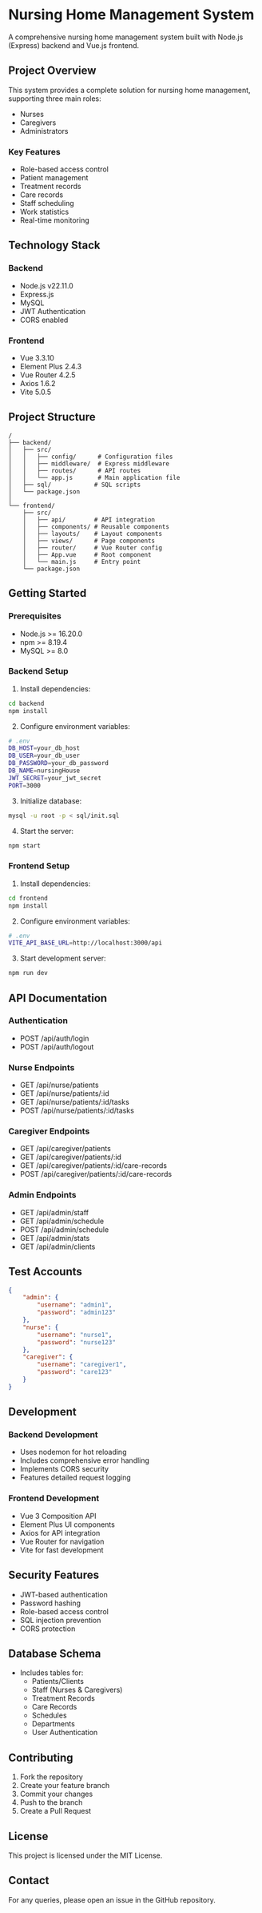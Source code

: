 # Nursing Home Management System

A comprehensive nursing home management system built with Node.js (Express) backend and Vue.js frontend.

## Project Overview

This system provides a complete solution for nursing home management, supporting three main roles:
- Nurses
- Caregivers
- Administrators

### Key Features
- Role-based access control
- Patient management
- Treatment records
- Care records
- Staff scheduling
- Work statistics
- Real-time monitoring

## Technology Stack

### Backend
- Node.js v22.11.0
- Express.js
- MySQL
- JWT Authentication
- CORS enabled

### Frontend
- Vue 3.3.10
- Element Plus 2.4.3
- Vue Router 4.2.5
- Axios 1.6.2
- Vite 5.0.5

## Project Structure

```
/
├── backend/
│   ├── src/
│   │   ├── config/      # Configuration files
│   │   ├── middleware/  # Express middleware
│   │   ├── routes/      # API routes
│   │   └── app.js       # Main application file
│   ├── sql/            # SQL scripts
│   └── package.json
│
└── frontend/
    ├── src/
    │   ├── api/        # API integration
    │   ├── components/ # Reusable components
    │   ├── layouts/    # Layout components
    │   ├── views/      # Page components
    │   ├── router/     # Vue Router config
    │   ├── App.vue     # Root component
    │   └── main.js     # Entry point
    └── package.json
```

## Getting Started

### Prerequisites
- Node.js >= 16.20.0
- npm >= 8.19.4
- MySQL >= 8.0

### Backend Setup
1. Install dependencies:
```bash
cd backend
npm install
```

2. Configure environment variables:
```bash
# .env
DB_HOST=your_db_host
DB_USER=your_db_user
DB_PASSWORD=your_db_password
DB_NAME=nursingHouse
JWT_SECRET=your_jwt_secret
PORT=3000
```

3. Initialize database:
```bash
mysql -u root -p < sql/init.sql
```

4. Start the server:
```bash
npm start
```

### Frontend Setup
1. Install dependencies:
```bash
cd frontend
npm install
```

2. Configure environment variables:
```bash
# .env
VITE_API_BASE_URL=http://localhost:3000/api
```

3. Start development server:
```bash
npm run dev
```

## API Documentation

### Authentication
- POST /api/auth/login
- POST /api/auth/logout

### Nurse Endpoints
- GET /api/nurse/patients
- GET /api/nurse/patients/:id
- GET /api/nurse/patients/:id/tasks
- POST /api/nurse/patients/:id/tasks

### Caregiver Endpoints
- GET /api/caregiver/patients
- GET /api/caregiver/patients/:id
- GET /api/caregiver/patients/:id/care-records
- POST /api/caregiver/patients/:id/care-records

### Admin Endpoints
- GET /api/admin/staff
- GET /api/admin/schedule
- POST /api/admin/schedule
- GET /api/admin/stats
- GET /api/admin/clients

## Test Accounts

```json
{
    "admin": {
        "username": "admin1",
        "password": "admin123"
    },
    "nurse": {
        "username": "nurse1",
        "password": "nurse123"
    },
    "caregiver": {
        "username": "caregiver1",
        "password": "care123"
    }
}
```

## Development

### Backend Development
- Uses nodemon for hot reloading
- Includes comprehensive error handling
- Implements CORS security
- Features detailed request logging

### Frontend Development
- Vue 3 Composition API
- Element Plus UI components
- Axios for API integration
- Vue Router for navigation
- Vite for fast development

## Security Features
- JWT-based authentication
- Password hashing
- Role-based access control
- SQL injection prevention
- CORS protection

## Database Schema
- Includes tables for:
  - Patients/Clients
  - Staff (Nurses & Caregivers)
  - Treatment Records
  - Care Records
  - Schedules
  - Departments
  - User Authentication

## Contributing
1. Fork the repository
2. Create your feature branch
3. Commit your changes
4. Push to the branch
5. Create a Pull Request

## License
This project is licensed under the MIT License.

## Contact
For any queries, please open an issue in the GitHub repository. 